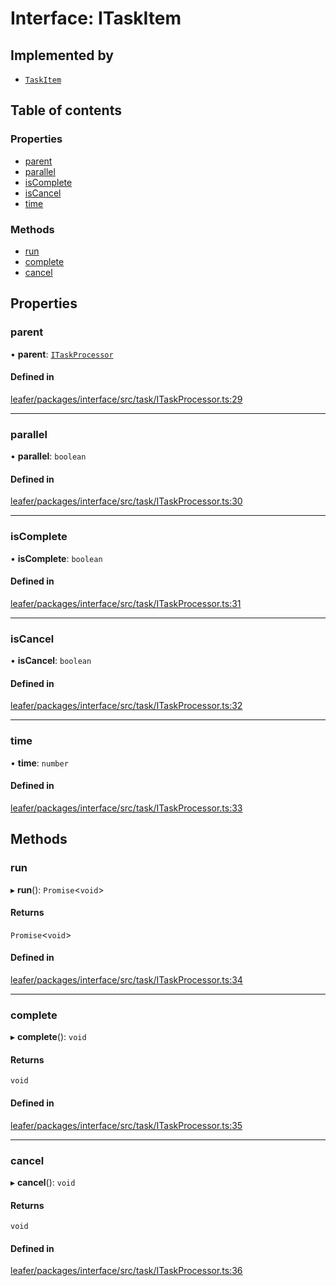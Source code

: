 # Interface: ITaskItem

## Implemented by

- [`TaskItem`](../classes/TaskItem.md)

## Table of contents

### Properties

- [parent](ITaskItem.md#parent)
- [parallel](ITaskItem.md#parallel)
- [isComplete](ITaskItem.md#iscomplete)
- [isCancel](ITaskItem.md#iscancel)
- [time](ITaskItem.md#time)

### Methods

- [run](ITaskItem.md#run)
- [complete](ITaskItem.md#complete)
- [cancel](ITaskItem.md#cancel)

## Properties

### parent

• **parent**: [`ITaskProcessor`](ITaskProcessor.md)

#### Defined in

[leafer/packages/interface/src/task/ITaskProcessor.ts:29](https://github.com/leaferjs/leafer/blob/a165a56/packages/interface/src/task/ITaskProcessor.ts#L29)

___

### parallel

• **parallel**: `boolean`

#### Defined in

[leafer/packages/interface/src/task/ITaskProcessor.ts:30](https://github.com/leaferjs/leafer/blob/a165a56/packages/interface/src/task/ITaskProcessor.ts#L30)

___

### isComplete

• **isComplete**: `boolean`

#### Defined in

[leafer/packages/interface/src/task/ITaskProcessor.ts:31](https://github.com/leaferjs/leafer/blob/a165a56/packages/interface/src/task/ITaskProcessor.ts#L31)

___

### isCancel

• **isCancel**: `boolean`

#### Defined in

[leafer/packages/interface/src/task/ITaskProcessor.ts:32](https://github.com/leaferjs/leafer/blob/a165a56/packages/interface/src/task/ITaskProcessor.ts#L32)

___

### time

• **time**: `number`

#### Defined in

[leafer/packages/interface/src/task/ITaskProcessor.ts:33](https://github.com/leaferjs/leafer/blob/a165a56/packages/interface/src/task/ITaskProcessor.ts#L33)

## Methods

### run

▸ **run**(): `Promise`<`void`\>

#### Returns

`Promise`<`void`\>

#### Defined in

[leafer/packages/interface/src/task/ITaskProcessor.ts:34](https://github.com/leaferjs/leafer/blob/a165a56/packages/interface/src/task/ITaskProcessor.ts#L34)

___

### complete

▸ **complete**(): `void`

#### Returns

`void`

#### Defined in

[leafer/packages/interface/src/task/ITaskProcessor.ts:35](https://github.com/leaferjs/leafer/blob/a165a56/packages/interface/src/task/ITaskProcessor.ts#L35)

___

### cancel

▸ **cancel**(): `void`

#### Returns

`void`

#### Defined in

[leafer/packages/interface/src/task/ITaskProcessor.ts:36](https://github.com/leaferjs/leafer/blob/a165a56/packages/interface/src/task/ITaskProcessor.ts#L36)
